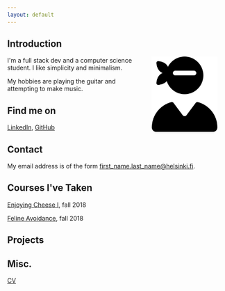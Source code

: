 ```yaml
---
layout: default
---
```


## Introduction

<img src="assets/images/me.svg" alt="Photo" hspace="20" width="30%" align="right" /> 

I'm a full stack dev and a computer science student. I like simplicity and minimalism.

My hobbies are playing the guitar and attempting to make music.

## Find me on

[LinkedIn](https://fi.linkedin.com/mouse-mousekewitz), [GitHub](https://github.com/mokewitz)

## Contact

My email address is of the form first_name.last_name@helsinki.fi. 

## Courses I've Taken

[Enjoying Cheese I](https://courses.helsinki.fi/enjoying-cheese-I), fall 2018

[Feline Avoidance](https://courses.helsinki.fi/feline-avoidance), fall 2018

## Projects

## Misc. 

[CV](/assets/documents/cv.pdf)
